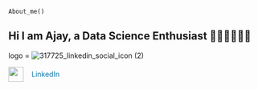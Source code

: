 `About_me()`

## Hi I am Ajay, a Data Science Enthusiast 👨🏻‍💻👨🏻‍💻

logo = ![317725_linkedin_social_icon (2)](https://github.com/user-attachments/assets/1368383c-a1f5-4e0d-b9c7-a6a2aa2420eb)

<a href="https://www.linkedin.com/in/ajay-kumar-72ba861b8/" target="_blank" style="text-decoration: none; color: #0e76a8; display: flex; align-items: center;">
    <img src="{logo}" style="width: 30px; height: 30px; margin-right: 8px;">
    <i class="fab fa-linkedin" style="font-size: 24px; margin-right: 8px;"></i>
    LinkedIn
</a>

<!--
**ajstyle007** 

